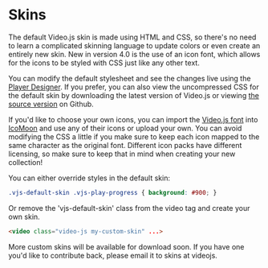 Skins
=====

The default Video.js skin is made using HTML and CSS, so there's no need to learn a complicated skinning language to update colors or even create an entirely new skin. New in version 4.0 is the use of an icon font, which allows for the icons to be styled with CSS just like any other text.

You can modify the default stylesheet and see the changes live using the [Player Designer](http://designer.videojs.com/). If you prefer, you can also view the uncompressed CSS for the default skin by downloading the latest version of Video.js or viewing [the source version](https://github.com/videojs/video.js/blob/master/src/css/video-js.css) on Github.

If you'd like to choose your own icons, you can import the [Video.js font](/src/css/font) into [IcoMoon](http://icomoon.io/) and use any of their icons or upload your own. You can avoid modifying the CSS a little if you make sure to keep each icon mapped to the same character as the original font. Different icon packs have different licensing, so make sure to keep that in mind when creating your new collection!

You can either override styles in the default skin:

```css
.vjs-default-skin .vjs-play-progress { background: #900; }
```

Or remove the 'vjs-default-skin' class from the video tag and create your own skin.

```html
<video class="video-js my-custom-skin" ...>
```

More custom skins will be available for download soon. If you have one you'd like to contribute back, please email it to skins at videojs.
